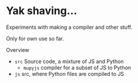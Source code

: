 # Yak shaving...

Experiments with making a compiler and other stuff.

Only for own use so far.

Overview

- `src` Source code, a mixture of JS and Python
    - `mupyjs` compiler for a subset of JS to Python
- `js` src, where Python files are compiled to JS